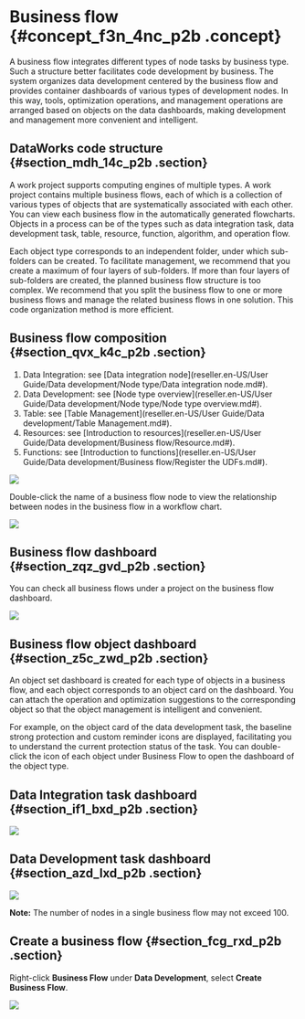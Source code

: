 # Business flow {#concept_f3n_4nc_p2b .concept}

A business flow integrates different types of node tasks by business type. Such a structure better facilitates code development by business. The system organizes data development centered by the business flow and provides container dashboards of various types of development nodes. In this way, tools, optimization operations, and management operations are arranged based on objects on the data dashboards, making development and management more convenient and intelligent.

## DataWorks code structure {#section_mdh_14c_p2b .section}

A work project supports computing engines of multiple types. A work project contains multiple business flows, each of which is a collection of various types of objects that are systematically associated with each other. You can view each business flow in the automatically generated flowcharts. Objects in a process can be of the types such as data integration task, data development task, table, resource, function, algorithm, and operation flow.

Each object type corresponds to an independent folder, under which sub-folders can be created. To facilitate management, we recommend that you create a maximum of four layers of sub-folders. If more than four layers of sub-folders are created, the planned business flow structure is too complex. We recommend that you split the business flow to one or more business flows and manage the related business flows in one solution. This code organization method is more efficient.

## Business flow composition {#section_qvx_k4c_p2b .section}

1.  Data Integration: see [Data integration node](reseller.en-US/User Guide/Data development/Node type/Data integration node.md#).
2.  Data Development: see [Node type overview](reseller.en-US/User Guide/Data development/Node type/Node type overview.md#).
3.  Table: see [Table Management](reseller.en-US/User Guide/Data development/Table Management.md#).
4.  Resources: see [Introduction to resources](reseller.en-US/User Guide/Data development/Business flow/Resource.md#).
5.  Functions: see [Introduction to functions](reseller.en-US/User Guide/Data development/Business flow/Register the UDFs.md#).

![](http://static-aliyun-doc.oss-cn-hangzhou.aliyuncs.com/assets/img/16288/15444247297640_en-US.png)

Double-click the name of a business flow node to view the relationship between nodes in the business flow in a workflow chart.

![](http://static-aliyun-doc.oss-cn-hangzhou.aliyuncs.com/assets/img/16288/15444247297645_en-US.png)

## Business flow dashboard {#section_zqz_gvd_p2b .section}

You can check all business flows under a project on the business flow dashboard.

![](http://static-aliyun-doc.oss-cn-hangzhou.aliyuncs.com/assets/img/16288/15444247307644_en-US.png)

## Business flow object dashboard {#section_z5c_zwd_p2b .section}

An object set dashboard is created for each type of objects in a business flow, and each object corresponds to an object card on the dashboard. You can attach the operation and optimization suggestions to the corresponding object so that the object management is intelligent and convenient.

For example, on the object card of the data development task, the baseline strong protection and custom reminder icons are displayed, facilitating you to understand the current protection status of the task. You can double-click the icon of each object under Business Flow to open the dashboard of the object type.

## Data Integration task dashboard {#section_if1_bxd_p2b .section}

![](http://static-aliyun-doc.oss-cn-hangzhou.aliyuncs.com/assets/img/16288/15444247307641_en-US.png)

## Data Development task dashboard {#section_azd_lxd_p2b .section}

![](http://static-aliyun-doc.oss-cn-hangzhou.aliyuncs.com/assets/img/16288/15444247307642_en-US.png)

**Note:** The number of nodes in a single business flow may not exceed 100.

## Create a business flow {#section_fcg_rxd_p2b .section}

Right-click **Business Flow** under **Data Development**, select **Create Business Flow**.

![](http://static-aliyun-doc.oss-cn-hangzhou.aliyuncs.com/assets/img/16288/15444247307643_en-US.png)

